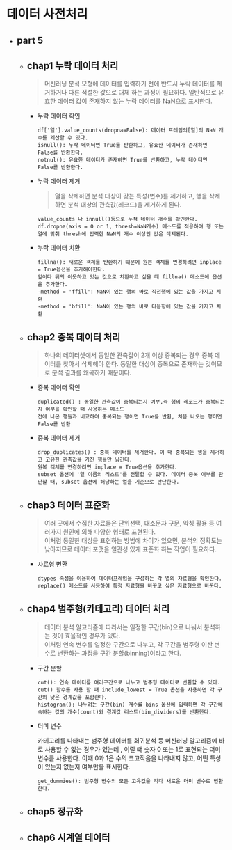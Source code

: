 # 데이터 사전처리

* part 5
    ---
    
    * chap1 누락 데이터 처리
        ---
        >머신러닝 분석 모형에 데이터를 입력하기 전에 반드시 누락 데이터를 제거하거나 다른 적절한 값으로 대체
        하는 과정이 필요하다. 일반적으로 유효한 데이터 값이 존재하지 않는 누락 데이터를 NaN으로 표시한다.
        
        * 누락 데이터 확인
            ~~~
            df['열'].value_counts(dropna=False): 데이터 프레임의[열]의 NaN 개수를 계산할 수 있다.            
            isnull(): 누락 데이터면 True를 반환하고, 유효한 데이터가 존재하면 False를 반환한다.
            notnul(): 유요한 데이터가 존재하면 True를 반환하고, 누락 데이터면 False를 반환한다.
            ~~~  
        * 누락 데이터 제거
          >열을 삭제하면 분석 대상이 갖는 특성(변수)를 제거하고, 행을 삭제하면 분석 대상의 관측값(레코드)을 제거하게 된다.
          ~~~
          value_counts 나 innull()등으로 누적 데이터 개수를 확인한다.       
          df.dropna(axis = 0 or 1, thresh=NaN개수) 메소드를 적용하여 행 또는 열에 맞춰 thresh에 입력한 NaN의 개수 이상인 값은 삭제된다.
          ~~~
        * 누락 데이터 치환
          ~~~
          fillna(): 새로운 객체를 반환하기 떄문에 원본 객체를 변경하려면 inplace = True옵션을 추가해야한다.
          앞이다 뒤의 이웃하고 있는 값으로 치환하고 싶을 떄 fillna() 메소드에 옵션을 추가한다.
          -method = 'ffill': NaN이 있는 행의 바로 직전행에 있는 값을 가지고 치환
          -method = 'bfill': NaN이 있는 행의 바로 다음향에 있는 값을 가지고 치환
          ~~~
    * chap2 중복 데이터 처리
        ---
        > 하나의 데이터셋에서 동일한 관측값이 2개 이상 중복되는 경우 중복 데이터를 찾아서 삭제해야 한다.
         동일한  대상이 중복으로 존재하는 것이므로 분석 결과를 왜곡하기 때문이다.
       
        * 중복 데이터 확인
          ~~~
          duplicated() : 동일한 관측값이 중복되는지 여부,즉 행의 레코드가 중복되는지 여부를 확인할 때 사용하는 메소드
          전에 나온 행들과 비교하여 중복되는 행이면 True를 반환, 처음 나오는 행이면 False를 반환
          ~~~
        * 중복 데이터 제거
          ~~~
          drop_duplicates() : 중복 데이터를 제거한다. 이 때 중복되는 행을 제거하고 고유한 관측값을 가진 행들만 남긴다.
          원복 객체를 변경하려면 inplace = True옵션을 추가한다.
          subset 옵션에 '열 이름의 리스트'를 전달할 수 있다. 데이터 중복 여부를 판단할 때, subset 옵션에 해당하는 열을 기준으로 판단한다.
          ~~~
      
    * chap3 데이터 표준화
        ---
        > 여러 곳에서 수집한 자료들은 단위선택, 대소문자 구문, 약칭 활용 등 여러가지 원인에 의해 다양한 형태로 표현된다.  
          이처럼 동일한 대상을 표현하는 방법에 차이가 있으면, 분석의 정확도는 낮아지므로 데이터 포맷을 일관성 있게 표준화 하는 작업이 필요하다.
        * 자료형 변환
          ~~~
          dtypes 속성을 이용하여 데이터프레임을 구성하는 각 열의 자료형을 확인한다.
          replace() 메소드를 사용하여 특정 자료형을 바꾸고 싶은 자료형으로 바꾼다.
          ~~~
    * chap4 범주형(카테고리) 데이터 처리    
        ---
        > 데이터 분석 알고리즘에 따라서는 일정한 구간(bin)으로 나눠서 분석하는 것이 효율적인 경우가 있다.  
          이처럼 연속 변수를 일정한 구간으로 나누고, 각 구간을 범주형 이산 변수로 변환하는 과정을 구간 분할(binning)이라고 한다.  
      
        * 구간 분할
          ~~~
          cut(): 연속 데이터를 여러구간으로 나누고 범주형 데이터로 변환할 수 있다.
          cut() 함수를 사용 할 때 include_lowest = True 옵션을 사용하면 각 구간의 낮은 경계값을 포함한다.
          histogram(): 나누려는 구간(bin) 개수를 bins 옵션에 입력하면 각 구간에 속하는 값의 개수(count)와 경계값 리스트(bin_dividers)를 반환한다.
          ~~~
        * 더미 변수
          
          카테고리를 나타내는 범주형 데이터를 회귀분석 등 머신러닝 알고리즘에 바로 사용할 수 없는 경우가 있는데 , 이럴 떄 숫자 0 또는 1로 표현되는 더미 변수를 사용한다.
          이때 0과 1은 수의 크고작음을 나타내지 않고, 어떤 특성이 있는지 없는지 여부만을 표시한다.
          ~~~
          get_dummies(): 범주형 변수의 모든 고유값을 각각 새로운 더미 변수로 변환한다.
          ~~~
    * chap5 정규화
      ---
    * chap6 시계열 데이터
        ---
    
